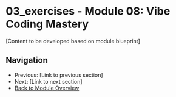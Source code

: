 # 03_exercises - Module 08: Vibe Coding Mastery

[Content to be developed based on module blueprint]

## Navigation
- Previous: [Link to previous section]
- Next: [Link to next section]
- [Back to Module Overview](README.md)
